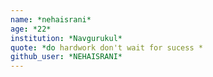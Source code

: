 ```yaml
---
name: *nehaisrani*
age: *22*
institution: *Navgurukul*
quote: *do hardwork don't wait for sucess *
github_user: *NEHAISRANI*
---
```

